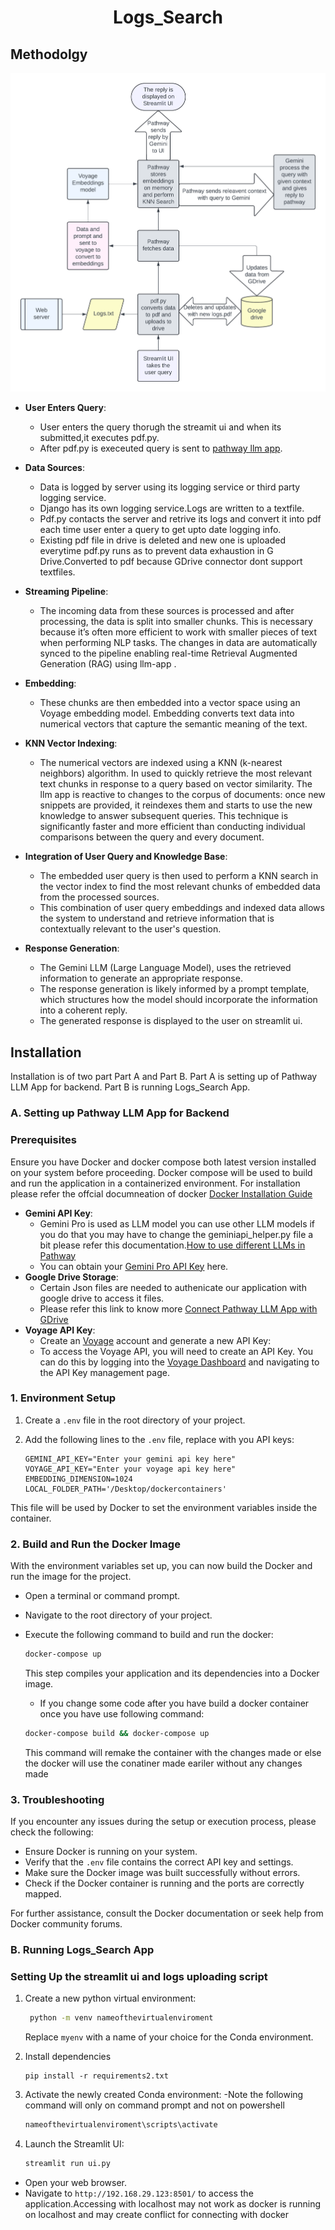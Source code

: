 <h1 align="center">
  Logs_Search
</h1>





## Methodolgy
<p align="center">
  <img src="./assets/architecture.png" alt="architecture.png" width="600"/>
</p>

- **User Enters Query**:
    - User enters the query thorugh the streamit ui and when its submitted,it executes pdf.py.
    - After pdf.py is execeuted query is sent to [pathway llm app](https://github.com/pathwaycom/llm-app). 
 
- **Data Sources**:
    - Data is logged by server using its logging service or third party logging service.
    - Django has its own logging service.Logs are written to a textfile.
    - Pdf.py contacts the server and retrive its logs and convert it into pdf each time user enter a query to get upto date logging info. 
    - Existing pdf file in drive is deleted and new one is uploaded everytime pdf.py runs as to prevent data exhaustion in G Drive.Converted to pdf because GDrive connector dont support textfiles.

- **Streaming Pipeline**:
    - The incoming data from these sources is processed and after processing, the data is split into smaller chunks. This is necessary because it’s often more efficient to work with smaller pieces of text when performing NLP tasks. The changes in data are automatically synced to the pipeline enabling real-time Retrieval Augmented Generation (RAG) using llm-app .

- **Embedding**:
    - These chunks are then embedded into a vector space using an Voyage embedding model. Embedding converts text data into numerical vectors that capture the semantic meaning of the text. 

- **KNN Vector Indexing**:
    - The numerical vectors are indexed using a KNN (k-nearest neighbors) algorithm. In used to quickly retrieve the most relevant text chunks in response to a query based on vector similarity. The llm app is reactive to changes to the corpus of documents: once new snippets are provided, it reindexes them and starts to use the new knowledge to answer subsequent queries. This technique is significantly faster and more efficient than conducting individual comparisons between the query and every document.

- **Integration of User Query and Knowledge Base**:
    - The embedded user query is then used to perform a KNN search in the vector index to find the most relevant chunks of embedded data from the processed sources.
    - This combination of user query embeddings and indexed data allows the system to understand and retrieve information that is contextually relevant to the user's question.

- **Response Generation**:
    - The Gemini LLM (Large Language Model), uses the retrieved information to generate an appropriate response.
    - The response generation is likely informed by a prompt template, which structures how the model should incorporate the information into a coherent reply.
    - The generated response is displayed to the user on streamlit ui. 


## Installation
Installation is of two part Part A and Part B.
Part A is setting up of Pathway LLM App for backend.
Part B is running Logs_Search App. 
### A. Setting up Pathway LLM App for Backend 

### Prerequisites

Ensure you have Docker and docker compose both latest version installed on your system before proceeding. Docker compose  will be used to build and run the application in a containerized environment. For installation please refer the offcial documneation of docker [Docker Installation Guide](https://docs.docker.com/compose/install/linux/)


- **Gemini API Key**:
    - Gemini Pro is used as LLM model you can use other LLM models if you do that you may have to change the geminiapi_helper.py file a bit please refer this documentation.[How to use different LLMs in Pathway](https://pathway.com/developers/api-docs/pathway-xpacks-llm/llms/#pathway.xpacks.llm.llms.LiteLLMChat)
   -  You can obtain your [Gemini Pro API Key](https://ai.google.dev/gemini-api/docs/api-key) here.
- **Google Drive Storage**:
    - Certain Json files are needed to authenicate our application with google drive to access it files.
    - Please refer this link to know more [Connect Pathway LLM App with GDrive](https://pathway.com/developers/user-guide/connectors/gdrive-connector#setting-up-google-drive)
- **Voyage API Key**:
    - Create an [Voyage](https://www.voyageai.com/) account and generate a new API Key: 
    - To access the Voyage API, you will need to create an API Key. You can do this by logging into the [Voyage Dashboard](https://dash.voyageai.com/) and navigating to the API Key management page.


### 1. Environment Setup

1. Create a `.env` file in the root directory of your project.
2. Add the following lines to the `.env` file, replace with you API keys:

   ```env
   GEMINI_API_KEY="Enter your gemini api key here"
   VOYAGE_API_KEY="Enter your voyage api key here"
   EMBEDDING_DIMENSION=1024
   LOCAL_FOLDER_PATH='/Desktop/dockercontainers'
   ```

This file will be used by Docker to set the environment variables inside the container.

### 2. Build and Run the Docker Image

With the environment variables set up, you can now build the Docker and run the image for the project.

- Open a terminal or command prompt.
- Navigate to the root directory of your project.
- Execute the following command to build and run the docker:

  ```sh
  docker-compose up
  ```
  This step compiles your application and its dependencies into a Docker image.
  - If you change some code after you have build a docker container once you have use following command:
  ```sh
  docker-compose build && docker-compose up
  ```
  This command will remake the container with the changes made or else the docker will use the conatiner made eariler
  without any changes made
   

### 3. Troubleshooting

If you encounter any issues during the setup or execution process, please check the following:

- Ensure Docker is running on your system.
- Verify that the `.env` file contains the correct API key and settings.
- Make sure the Docker image was built successfully without errors.
- Check if the Docker container is running and the ports are correctly mapped.

For further assistance, consult the Docker documentation or seek help from Docker community forums.

### B. Running Logs_Search App

### Setting Up the streamlit ui and logs uploading script


1. Create a new python virtual environment:

    ```bash
     python -m venv nameofthevirtualenviroment 
    ```

    Replace `myenv` with a name of your choice for the Conda environment.

2. Install dependencies
   ```
   pip install -r requirements2.txt
   ```

3. Activate the newly created Conda environment:
    -Note the following command will only on command prompt and not on powershell
    ```bash
    nameofthevirtualenviroment\scripts\activate
    ```

4. Launch the Streamlit UI:

    ```bash
    streamlit run ui.py
    ```
  - Open your web browser.
  - Navigate to `http://192.168.29.123:8501/` to access the application.Accessing with localhost may not work as docker is running on localhost and may create conflict for connecting with docker


